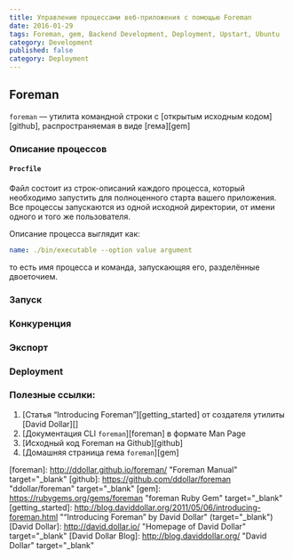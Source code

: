 ```yaml
---
title: Управление процессами веб-приложения с помощью Foreman
date: 2016-01-29
tags: Foreman, gem, Backend Development, Deployment, Upstart, Ubuntu
category: Development
published: false
category: Deployment
---
```


## Foreman

`foreman` — утилита командной строки c [открытым исходным кодом][github], распространяемая в виде [гема][gem]

### Описание процессов

#### `Procfile`

Файл состоит из строк-описаний каждого процесса, который необходимо запустить для полноценного старта вашего приложения.
Все процессы запускаются из одной исходной директории, от имени одного и того же пользователя.

Описание процесса выглядит как:

``` yaml
name: ./bin/executable --option value argument
```

то есть имя процесса и команда, запускающяя его, разделённые двоеточием.

### Запуск

### Конкуренция

### Экспорт

### Deployment

### Полезные ссылки:

1. [Статья “Introducing Foreman”][getting_started] от создателя утилиты [David Dollar][]
1. [Документация CLI `foreman`][foreman] в формате Man Page
1. [Исходный код Foreman на Github][github]
1. [Домашняя страница гема `foreman`][gem]

[foreman]: http://ddollar.github.io/foreman/ "Foreman Manual" target="_blank"
[github]: https://github.com/ddollar/foreman "ddollar/foreman" target="_blank"
[gem]: https://rubygems.org/gems/foreman "foreman Ruby Gem" target="_blank"
[getting_started]: http://blog.daviddollar.org/2011/05/06/introducing-foreman.html "“Introducing Foreman” by David Dollar" (target="_blank")
[David Dollar]: http://david.dollar.io/ "Homepage of David Dollar" target="_blank"
[David Dollar Blog]: http://blog.daviddollar.org/ "David Dollar" target="_blank"
